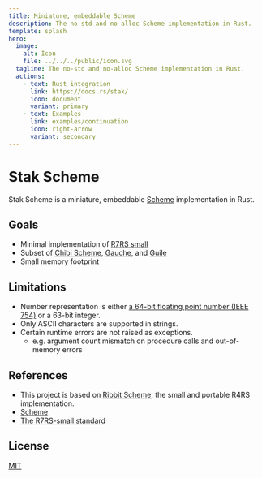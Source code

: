 ```yaml
---
title: Miniature, embeddable Scheme
description: The no-std and no-alloc Scheme implementation in Rust.
template: splash
hero:
  image:
    alt: Icon
    file: ../../../public/icon.svg
  tagline: The no-std and no-alloc Scheme implementation in Rust.
  actions:
    - text: Rust integration
      link: https://docs.rs/stak/
      icon: document
      variant: primary
    - text: Examples
      link: examples/continuation
      icon: right-arrow
      variant: secondary
---
```


# Stak Scheme

Stak Scheme is a miniature, embeddable [Scheme][scheme] implementation in Rust.

## Goals

- Minimal implementation of [R7RS small][r7rs-small]
- Subset of [Chibi Scheme](https://github.com/ashinn/chibi-scheme), [Gauche](https://github.com/shirok/Gauche), and [Guile](https://www.gnu.org/software/guile/)
- Small memory footprint

## Limitations

- Number representation is either [a 64-bit floating point number (IEEE 754)](https://en.wikipedia.org/wiki/IEEE_754) or a 63-bit integer.
- Only ASCII characters are supported in strings.
- Certain runtime errors are not raised as exceptions.
  - e.g. argument count mismatch on procedure calls and out-of-memory errors

## References

- This project is based on [Ribbit Scheme][ribbit], the small and portable R4RS implementation.
- [Scheme][scheme]
- [The R7RS-small standard][r7rs-small]

## License

[MIT](https://github.com/raviqqe/stak/blob/main/LICENSE)

[scheme]: https://www.scheme.org/
[r7rs-small]: https://small.r7rs.org/
[ribbit]: https://github.com/udem-dlteam/ribbit

